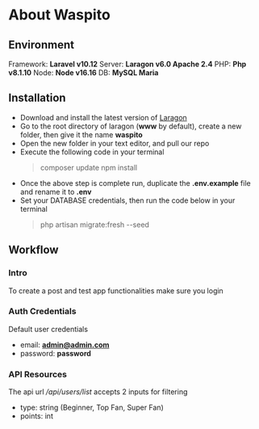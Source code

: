 # About Waspito

## Environment

Framework: **Laravel v10.12**
Server: **Laragon v6.0 Apache 2.4**
PHP: **Php v8.1.10**
Node: **Node v16.16**
DB: **MySQL Maria**

## Installation

- Download and install the latest version of [Laragon](https://laragon.org/download/)
- Go to the root directory of laragon (**www** by default), create a new folder, then give it the name **waspito**
- Open the new folder in your text editor, and pull our repo
- Execute the following code in your terminal
    > composer update
    > npm install
- Once the above step is complete run, duplicate the **.env.example** file and rename it to **.env**
- Set your DATABASE credentials, then run the code below in your terminal
    > php artisan migrate:fresh --seed

## Workflow

### Intro

To create a post and test app functionalities make sure you login

### Auth Credentials

Default user credentials

- email: **<admin@admin.com>**
- password: **password**

### API Resources

The api url */api/users/list* accepts 2 inputs for filtering

- type: string (Beginner, Top Fan, Super Fan)
- points: int
